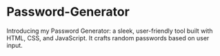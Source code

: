 # Password-Generator
Introducing my Password Generator: a sleek, user-friendly tool built with HTML, CSS, and JavaScript. It crafts random passwords based on user input. 
